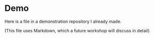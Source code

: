 # Demo
Here is a file in a demonstration repository I already made.





(This file uses Markdown, which a future workshop will discuss in detail)

